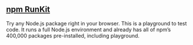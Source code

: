 
## [npm RunKit](https://npm.runkit.com/playground)
Try any Node.js package right in your browser. 
This is a playground to test code.
It runs a full Node.js environment and already has all of npm’s 400,000 packages pre-installed, including playground.
